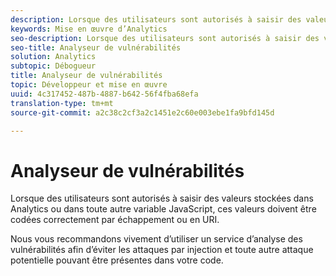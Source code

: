 ```yaml
---
description: Lorsque des utilisateurs sont autorisés à saisir des valeurs stockées dans Analytics ou dans toute autre variable JavaScript, ces valeurs doivent être codées correctement par échappement ou en URI.
keywords: Mise en œuvre d’Analytics
seo-description: Lorsque des utilisateurs sont autorisés à saisir des valeurs stockées dans Analytics ou dans toute autre variable JavaScript, ces valeurs doivent être codées correctement par échappement ou en URI.
seo-title: Analyseur de vulnérabilités
solution: Analytics
subtopic: Débogueur
title: Analyseur de vulnérabilités
topic: Développeur et mise en œuvre
uuid: 4c317452-487b-4887-b642-56f4fba68efa
translation-type: tm+mt
source-git-commit: a2c38c2cf3a2c1451e2c60e003ebe1fa9bfd145d

---
```



# Analyseur de vulnérabilités

Lorsque des utilisateurs sont autorisés à saisir des valeurs stockées dans Analytics ou dans toute autre variable JavaScript, ces valeurs doivent être codées correctement par échappement ou en URI.

Nous vous recommandons vivement d’utiliser un service d’analyse des vulnérabilités afin d’éviter les attaques par injection et toute autre attaque potentielle pouvant être présentes dans votre code.
